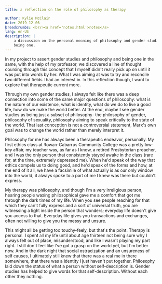 ```yaml
---
title: a reflection on the role of philosophy as therapy

author: Kylie McClain
date: 2019-12-06
breadcrumbs: <br/><a href='notes.html'>notes</a>
lang: en-US
description: |
    a discussion on the personal meaning of philosophy and gender studies
    being one.
---
```


In my project to assert gender studies and philosophy and being one in
the same, with the help of my professor, we discovered a line of thought
coursing through this concept that I myself didn't really pick up on
until it was put into words by her. What I was aiming at was to try and
reconcile two different fields I had an interest in. In this reflection
though, I want to explore that therapeutic current more.

Through my own gender studies, I always felt like there was a deep
connection into some of the same major questions of philosophy: what is
the nature of our existence, what is identity, what do we do to live a
good life, how do we make the world better. At the end, maybe I see
gender studies as being just a subset of philosophy- the philosophy of
gender, philosophy of sexuality, philosophy aiming to speak critically
to the state of the world. That last conception is not a controversial
statement, Marx's own goal was to change the world rather than merely
interpret it.

Philosophy for me has always been a therapeutic endeavor, personally. My
first ethics class at Rowan-Cabarrus Community College was a pretty
low-key affair, my teacher was, as far as I know, a retired Presbyterian
preacher, and I was the only person that consistently stayed awake in
the class (rare for, at the time, extremely depressed me). When he'd
speak of the way that ethics compels us to doing good, and he'd speak of
the forms and how, at the end of it all, we have a facsimile of what
actually is as our only window into the world, it always spoke to a part
of me I knew was there but couldn't express.

My therapy was philosophy, and though I'm a very irreligious person,
hearing people waxing philosophical gave me a comfort that got me
through the dark times of my life. When you see people reaching for that
which they can't fully express and a sort of universal truth, you are
witnessing a light inside the person that wonders; everyday life doesn't
give you access to that. Everyday life gives you transactions and
exchanges, often not willing to give you the messy and unsure.

This might all be getting too touchy-feely, but that's the point.
Therapy is personal. I spent all my life until about age thirteen not
being sure why I always felt out of place, misunderstood, and like I
wasn't playing my part right. I still don't feel like I've got a grasp
on the world yet, but I'm better now. And in the dark night that social
ostracization and an unsureness of self causes, I ultimately still knew
that there was a real me in there somewhere, that there was a identity I
just haven't put together. Philosophy laid down the status of what a
person without self-description is. Gender studies has helped to give
words for that self-description. Without each other they nothing.
